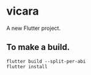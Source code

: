 # vicara

A new Flutter project.

## To make a build.
```
flutter build --split-per-abi
flutter install
```

